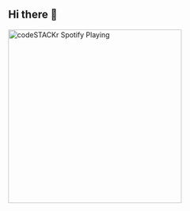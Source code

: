 ## Hi there 👋

[<img src="https://vitorias-projects-142af1a4/api/spotify" alt="codeSTACKr Spotify Playing" width="350" />](https://open.spotify.com/user/31bmj24assunbecxzhxtwxmu4imq)

